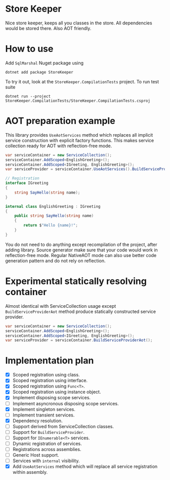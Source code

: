 Store Keeper
============

Nice store keeper, keeps all you classes in the store. All dependencies would be stored there. Also AOT friendly.

# How to use

Add `SqlMarshal` Nuget package using

```
dotnet add package StoreKeeper
```

To try it out, look at the `StoreKeeper.CompilationTests` project.
To run test suite

    dotnet run --project StoreKeeper.CompilationTests/StoreKeeper.CompilationTests.csproj 

# AOT preparation example

This library provides `UseAotServices` method which replaces all implicit service construction with
explicit factory functions. This makes service collection ready for AOT with reflection-free mode.

```csharp
var serviceContainer = new ServiceCollection();
serviceContainer.AddScoped<EnglishGreeting>();
serviceContainer.AddScoped<IGreeting, EnglishGreeting>();
var serviceProvider = serviceContainer.UseAotServices().BuildServiceProvider();

// Registration
interface IGreeting
{
    string SayHello(string name);
}

internal class EnglishGreeting : IGreeting
{
    public string SayHello(string name)
    {
        return $"Hello {name}!";
    }
}
```

You do not need to do anything except recompilation of the project, after adding library.
Source generator make sure that your code would work in reflection-free mode. 
Regular NativeAOT mode can also use better code generation pattern and do not rely on reflection.

# Experimental statically resolving container

Almost identical with ServiceCollection usage except `BuildServiceProviderAot` method produce statically constructed service provider.

```csharp
var serviceContainer = new ServiceCollection();
serviceContainer.AddScoped<EnglishGreeting>();
serviceContainer.AddScoped<IGreeting, EnglishGreeting>();
var serviceProvider = serviceContainer.BuildServiceProviderAot();
```

# Implementation plan

- [x] Scoped registration using class.
- [x] Scoped registration using interface.
- [x] Scoped registration using `Func<T>`.
- [x] Scoped registration using instance object.
- [x] Implement disposing scope services.
- [ ] Implement asyncronous disposing scope services.
- [x] Implement singleton services.
- [ ] Implement transient services.
- [x] Dependency resolution.
- [ ] Support derived from ServiceCollection classes.
- [ ] Support for `BuildServiceProvider`.
- [ ] Support for `IEnumerable<T>` services.
- [ ] Dynamic registration of services.
- [ ] Registrations across assemblies.
- [ ] Generic Host support.
- [ ] Services with `internal` visibility.
- [x] Add `UseAotServices` method which will replace all service registration within assembly.